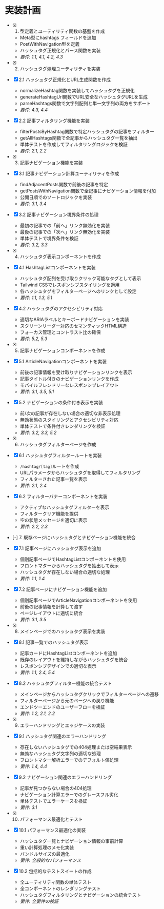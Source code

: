 # 実装計画

- [x] 1. 型定義とユーティリティ関数の基盤を作成
  - Meta型にhashtags フィールドを追加
  - PostWithNavigation型を定義
  - ハッシュタグ正規化とパース関数を実装
  - _要件: 1.1, 4.1, 4.2, 4.3_

- [x] 2. ハッシュタグ処理ユーティリティを実装
- [x] 2.1 ハッシュタグ正規化とURL生成関数を作成
  - normalizeHashtag関数を実装してハッシュタグを正規化
  - generateHashtagUrl関数でURL安全なハッシュタグURLを生成
  - parseHashtags関数で文字列配列と単一文字列の両方をサポート
  - _要件: 4.3, 4.4_

- [x] 2.2 記事フィルタリング機能を実装
  - filterPostsByHashtag関数で特定ハッシュタグの記事をフィルター
  - getAllHashtags関数で全記事からハッシュタグ一覧を抽出
  - 単体テストを作成してフィルタリングロジックを検証
  - _要件: 2.1, 2.2_

- [x] 3. 記事ナビゲーション機能を実装
- [x] 3.1 記事ナビゲーション計算ユーティリティを作成
  - findAdjacentPosts関数で前後の記事を特定
  - getPostsWithNavigation関数で全記事にナビゲーション情報を付加
  - 公開日順でのソートロジックを実装
  - _要件: 3.1, 3.4_

- [x] 3.2 記事ナビゲーション境界条件の処理
  - 最初の記事での「前へ」リンク無効化を実装
  - 最後の記事での「次へ」リンク無効化を実装
  - 単体テストで境界条件を検証
  - _要件: 3.2, 3.3_

- [x] 4. ハッシュタグ表示コンポーネントを作成
- [x] 4.1 HashtagListコンポーネントを実装
  - ハッシュタグ配列を受け取りクリック可能なタグとして表示
  - Tailwind CSSでレスポンシブスタイリングを適用
  - 各ハッシュタグをフィルターページへのリンクとして設定
  - _要件: 1.1, 1.3, 5.1_

- [x] 4.2 ハッシュタグのアクセシビリティ対応
  - 適切なARIAラベルとキーボードナビゲーションを実装
  - スクリーンリーダー対応のセマンティックHTML構造
  - フォーカス管理とコントラスト比の確保
  - _要件: 5.2, 5.3_

- [x] 5. 記事ナビゲーションコンポーネントを作成
- [x] 5.1 ArticleNavigationコンポーネントを実装
  - 前後の記事情報を受け取りナビゲーションリンクを表示
  - 記事タイトル付きのナビゲーションリンクを作成
  - モバイルフレンドリーなレスポンシブレイアウト
  - _要件: 3.1, 3.5, 5.1_

- [x] 5.2 ナビゲーションの条件付き表示を実装
  - 前/次の記事が存在しない場合の適切な非表示処理
  - 無効状態のスタイリングとアクセシビリティ対応
  - 単体テストで条件付きレンダリングを検証
  - _要件: 3.2, 3.3, 5.2_

- [x] 6. ハッシュタグフィルターページを作成
- [x] 6.1 ハッシュタグフィルタールートを実装
  - `/hashtag/[tag]`ルートを作成
  - URLパラメータからハッシュタグを取得してフィルタリング
  - フィルターされた記事一覧を表示
  - _要件: 2.1, 2.4_

- [x] 6.2 フィルターバナーコンポーネントを実装
  - アクティブなハッシュタグフィルターを表示
  - フィルタークリア機能を提供
  - 空の状態メッセージを適切に表示
  - _要件: 2.2, 2.3_

- [-] 7. 既存ページにハッシュタグとナビゲーション機能を統合
- [x] 7.1 記事ページにハッシュタグ表示を追加
  - 個別記事ページでHashtagListコンポーネントを使用
  - フロントマターからハッシュタグを抽出して表示
  - ハッシュタグが存在しない場合の適切な処理
  - _要件: 1.1, 1.4_

- [x] 7.2 記事ページにナビゲーション機能を追加
  - 個別記事ページでArticleNavigationコンポーネントを使用
  - 前後の記事情報を計算して渡す
  - ページレイアウトに適切に統合
  - _要件: 3.1, 3.5_

- [x] 8. メインページでのハッシュタグ表示を実装
- [x] 8.1 記事一覧でのハッシュタグ表示
  - 記事カードにHashtagListコンポーネントを追加
  - 既存のレイアウトを維持しながらハッシュタグを統合
  - レスポンシブデザインでの適切な表示
  - _要件: 1.1, 2.4, 5.4_

- [x] 8.2 ハッシュタグフィルター機能の統合テスト
  - メインページからハッシュタグクリックでフィルターページへの遷移
  - フィルターページから元のページへの戻り機能
  - エンドツーエンドのユーザーフローを検証
  - _要件: 1.2, 2.1, 2.2_

- [x] 9. エラーハンドリングとエッジケースの実装
- [x] 9.1 ハッシュタグ関連のエラーハンドリング
  - 存在しないハッシュタグでの404処理または空結果表示
  - 無効なハッシュタグ文字列の適切な処理
  - フロントマター解析エラーでのデフォルト値処理
  - _要件: 1.4, 4.4_

- [x] 9.2 ナビゲーション関連のエラーハンドリング
  - 記事が見つからない場合の404処理
  - ナビゲーション計算エラーでのグレースフル劣化
  - 単体テストでエラーケースを検証
  - _要件: 3.1_

- [x] 10. パフォーマンス最適化とテスト
- [x] 10.1 パフォーマンス最適化の実装
  - ハッシュタグ一覧とナビゲーション情報の事前計算
  - 重い計算処理のメモ化実装
  - バンドルサイズの最適化
  - _要件: 全般的なパフォーマンス_

- [x] 10.2 包括的なテストスイートの作成
  - 全ユーティリティ関数の単体テスト
  - 全コンポーネントのレンダリングテスト
  - ハッシュタグフィルタリングとナビゲーションの統合テスト
  - _要件: 全要件の検証_